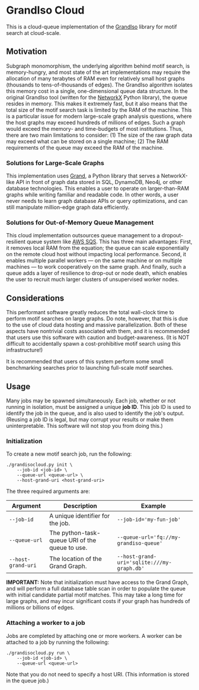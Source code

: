 # GrandIso Cloud

This is a cloud-queue implementation of the [GrandIso](https://github.com/aplbrain/grandiso-networkx) library for motif search at cloud-scale.

## Motivation

Subgraph monomorphism, the underlying algorithm behind motif search, is memory-hungry, and most state of the art implementations may require the allocation of many terabytes of RAM even for relatively small host graphs (thousands to tens-of-thousands of edges). The GrandIso algorithm isolates this memory cost in a single, one-dimensional queue data structure. In the original GrandIso tool (written for the [NetworkX](https://github.com/networkx/networkx) Python library), the queue resides in memory. This makes it extremely fast, but it also means that the total size of the motif search task is limited by the RAM of the machine. This is a particular issue for modern large-scale graph analysis questions, where the host graphs may exceed hundreds of millions of edges. Such a graph would exceed the memory- and time-budgets of most institutions. Thus, there are two main limitations to consider: (1) The size of the raw graph data may exceed what can be stored on a single machine; (2) The RAM requirements of the queue may exceed the RAM of the machine.

### Solutions for Large-Scale Graphs

This implementation uses [Grand](https://github.com/aplbrain/grand), a Python library that serves a NetworkX-like API in front of graph data stored in SQL, DynamoDB, Neo4j, or other database technologies. This enables a user to operate on larger-than-RAM graphs while writing familiar and readable code. In other words, a user never needs to learn graph database APIs or query optimizations, and can still manipulate million-edge graph data efficiently.

### Solutions for Out-of-Memory Queue Management

This cloud implementation outsources queue management to a dropout-resilient queue system like [AWS SQS](https://aws.amazon.com/sqs/). This has three main advantages: First, it removes local RAM from the equation; the queue can scale exponentially on the remote cloud host without impacting local performance. Second, it enables multiple parallel workers — on the same machine or on multiple machines — to work cooperatively on the same graph. And finally, such a queue adds a layer of resilience to drop-out or node death, which enables the user to recruit much larger clusters of unsupervised worker nodes.

## Considerations

This performant software greatly reduces the total wall-clock time to perform motif searches on large graphs. Do note, however, that this is due to the use of cloud data hosting and massive parallelization. Both of these aspects have nontrivial costs associated with them, and it is recommended that users use this software with caution and budget-awareness. (It is NOT difficult to accidentally spawn a cost-prohibitive motif search using this infrastructure!)

It is recommended that users of this system perform some small benchmarking searches prior to launching full-scale motif searches.

## Usage

Many jobs may be spawned simultaneously. Each job, whether or not running in isolation, must be assigned a unique **job ID**. This job ID is used to identify the job in the queue, and is also used to identify the job's output. (Reusing a job ID is legal, but may corrupt your results or make them uninterpretable. This software will not stop you from doing this.)

### Initialization

To create a new motif search job, run the following:

```shell
./grandisocloud.py init \
    --job-id <job-id> \
    --queue-url <queue-url> \
    --host-grand-uri <host-grand-uri>
```

The three required arguments are:

| Argument           | Description                                    | Example                                    |
| ------------------ | ---------------------------------------------- | ------------------------------------------ |
| `--job-id`         | A unique identifier for the job.               | `--job-id='my-fun-job'`                    |
| `--queue-url`      | The python-task-queue URI of the queue to use. | `--queue-url='fq://my-grandiso-queue'`     |
| `--host-grand-uri` | The location of the Grand Graph.               | `--host-grand-uri='sqlite:///my-graph.db'` |

**IMPORTANT:** Note that initialization must have access to the Grand Graph, and will perform a full database table scan in order to populate the queue with initial candidate partial motif matches. This may take a long time for large graphs, and may incur significant costs if your graph has hundreds of millions or billions of edges.

### Attaching a worker to a job

Jobs are completed by attaching one or more workers. A worker can be attached to a job by running the following:

```shell
./grandisocloud.py run \
    --job-id <job-id> \
    --queue-url <queue-url>
```

Note that you do not need to specify a host URI. (This information is stored in the queue job.)
